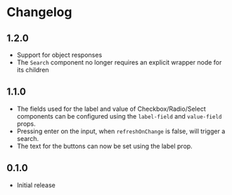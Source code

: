 # Changelog

## 1.2.0
- Support for object responses
- The `Search` component no longer requires an explicit wrapper node for its children

## 1.1.0
- The fields used for the label and value of Checkbox/Radio/Select components
can be configured using the `label-field` and `value-field` props.
- Pressing enter on the input, when `refreshOnChange` is false, will trigger a search.
- The text for the buttons can now be set using the label prop.

## 0.1.0
- Initial release
